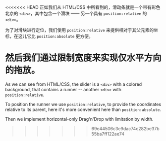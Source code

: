 <<<<<<< HEAD
正如我们从 HTML/CSS 中所看到的，滑动条就是一个带有彩色北京的 `<div>`，其中包含一个滑块 —— 另一个具有 `position:relative` 的 `<div>`。

为了对滑块进行定位，我们使用 `position:relative` 来提供相对于其父元素的坐标，在这儿它比 `position:absolute` 更方便。

然后我们通过限制宽度来实现仅水平方向的拖放。
=======
As we can see from HTML/CSS, the slider is a `<div>` with a colored background, that contains a runner -- another `<div>` with `position:relative`.

To position the runner we use `position:relative`, to provide the coordinates relative to its parent, here it's more convenient here than `position:absolute`.

Then we implement horizontal-only Drag'n'Drop with limitation by width.
>>>>>>> 69e44506c3e9dac74c282be37b55ba7ff122ae74
